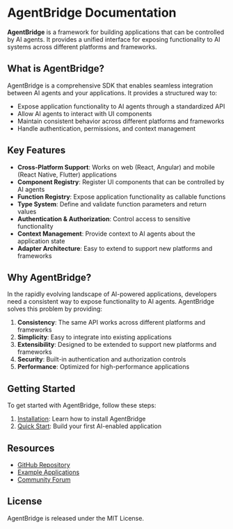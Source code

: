 # AgentBridge Documentation

**AgentBridge** is a framework for building applications that can be controlled by AI agents. It provides a unified interface for exposing functionality to AI systems across different platforms and frameworks.

## What is AgentBridge?

AgentBridge is a comprehensive SDK that enables seamless integration between AI agents and your applications. It provides a structured way to:

- Expose application functionality to AI agents through a standardized API
- Allow AI agents to interact with UI components
- Maintain consistent behavior across different platforms and frameworks
- Handle authentication, permissions, and context management

## Key Features

- **Cross-Platform Support**: Works on web (React, Angular) and mobile (React Native, Flutter) applications
- **Component Registry**: Register UI components that can be controlled by AI agents
- **Function Registry**: Expose application functionality as callable functions
- **Type System**: Define and validate function parameters and return values
- **Authentication & Authorization**: Control access to sensitive functionality
- **Context Management**: Provide context to AI agents about the application state
- **Adapter Architecture**: Easy to extend to support new platforms and frameworks

## Why AgentBridge?

In the rapidly evolving landscape of AI-powered applications, developers need a consistent way to expose functionality to AI agents. AgentBridge solves this problem by providing:

1. **Consistency**: The same API works across different platforms and frameworks
2. **Simplicity**: Easy to integrate into existing applications
3. **Extensibility**: Designed to be extended to support new platforms and frameworks
4. **Security**: Built-in authentication and authorization controls
5. **Performance**: Optimized for high-performance applications

## Getting Started

To get started with AgentBridge, follow these steps:

1. [Installation](getting-started/installation.md): Learn how to install AgentBridge
2. [Quick Start](getting-started/quick-start.md): Build your first AI-enabled application

## Resources

- [GitHub Repository](https://github.com/agentbridge/agentbridge)
- [Example Applications](https://github.com/agentbridge/examples)
- [Community Forum](https://community.agentbridge.ai)

## License

AgentBridge is released under the MIT License. 